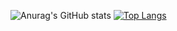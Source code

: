 
![Anurag's GitHub stats](https://github-readme-stats.vercel.app/api?username=kyg0711&show_icons=true&theme=highcontrast)
[![Top Langs](https://github-readme-stats.vercel.app/api/top-langs/?username=kyg0711&layout=compact)](https://github.com/anuraghazra/github-readme-stats)
